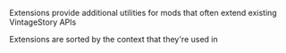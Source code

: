 Extensions provide additional utilities for mods that often extend existing VintageStory APIs

Extensions are sorted by the context that they're used in